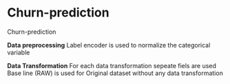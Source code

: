 # Churn-prediction
Churn-prediction

**Data preprocessing**
Label encoder is used to normalize the categorical variable

**Data Transformation**
For each data transformation sepeate fiels are used
Base line (RAW) is used for Original dataset without any data transformation


